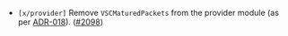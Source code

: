 - `[x/provider]` Remove `VSCMaturedPackets` from the provider module (as per 
  [ADR-018](https://cosmos.github.io/interchain-security/adrs/adr-018-remove-vscmatured)).
  ([\#2098](https://github.com/cosmos/interchain-security/pull/2098))

